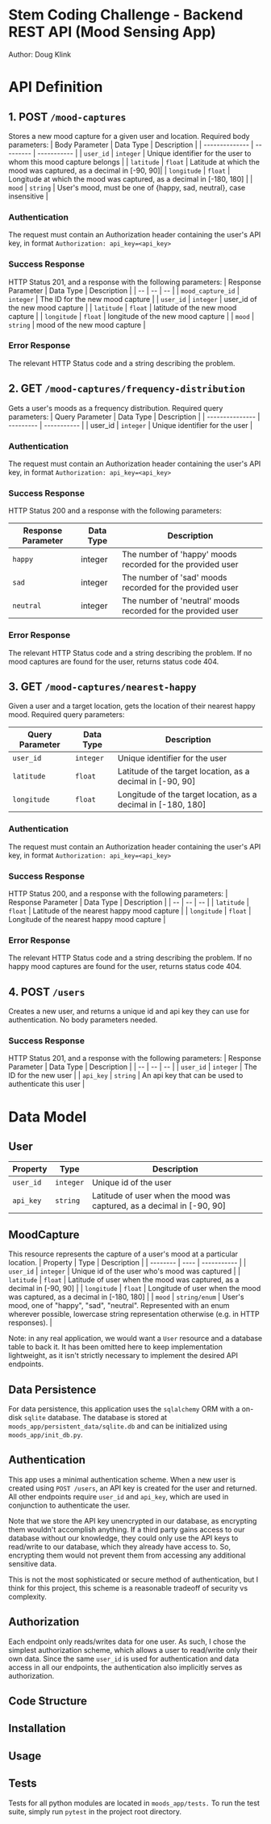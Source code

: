# Stem Coding Challenge - Backend REST API (Mood Sensing App)
Author: Doug Klink


# API Definition

## 1. POST `/mood-captures`
Stores a new mood capture for a given user and location. Required body parameters:
| Body Parameter | Data Type | Description |
| -------------- | --------- | ----------- |
| `user_id` | `integer` | Unique identifier for the user to whom this mood capture belongs |
| `latitude` | `float` | Latitude at which the mood was captured, as a decimal in [-90, 90]|
| `longitude` | `float` | Longitude at which the mood was captured, as a decimal in [-180, 180] |
| `mood` | `string` | User's mood, must be one of {happy, sad, neutral}, case insensitive |

### Authentication
The request must contain an Authorization header containing the user's API key, in format `Authorization: api_key=<api_key>`

### Success Response
HTTP Status 201, and a response with the following parameters:
| Response Parameter | Data Type | Description |
| -- | -- | -- |
| `mood_capture_id` | `integer` | The ID for the new mood capture |
| `user_id` | `integer` | user_id of the new mood capture |
| `latitude` | `float` | latitude of the new mood capture |
| `longitude` | `float` | longitude of the new mood capture |
| `mood` | `string` | mood of the new mood capture |

### Error Response
The relevant HTTP Status code and a string describing the problem.


## 2. GET `/mood-captures/frequency-distribution`
Gets a user's moods as a frequency distribution.  Required query parameters:
| Query Parameter | Data Type | Description |
| --------------- | --------- | ----------- |
| user_id | `integer` | Unique identifier for the user |

### Authentication
The request must contain an Authorization header containing the user's API key, in format `Authorization: api_key=<api_key>`

### Success Response
HTTP Status 200 and a response with the following parameters:

| Response Parameter | Data Type | Description |
| -- | -- | -- |
| `happy` | integer | The number of 'happy' moods recorded for the provided user |
| `sad` | integer | The number of 'sad' moods recorded for the provided user |
| `neutral` | integer | The number of 'neutral' moods recorded for the provided user |

### Error Response
The relevant HTTP Status code and a string describing the problem.  If no mood captures are found for the user, returns status code 404.

## 3. GET `/mood-captures/nearest-happy`
Given a user and a target location, gets the location of their nearest happy mood.  Required query parameters:

| Query Parameter | Data Type | Description |
| -------------- | --------- | ----------- |
| `user_id` | `integer` | Unique identifier for the user |
| `latitude` | `float` | Latitude of the target location, as a decimal in [-90, 90]|
| `longitude` | `float` | Longitude of the target location, as a decimal in [-180, 180] |

### Authentication
The request must contain an Authorization header containing the user's API key, in format `Authorization: api_key=<api_key>`

### Success Response
HTTP Status 200, and a response with the following parameters:
| Response Parameter | Data Type | Description |
| -- | -- | -- |
| `latitude` | `float` | Latitude of the nearest happy mood capture |
| `longitude` | `float` | Longitude of the nearest happy mood capture |

### Error Response
The relevant HTTP Status code and a string describing the problem.  If no happy mood captures are found for the user, returns status code 404.

## 4. POST `/users`
Creates a new user, and returns a unique id and api key they can use for authentication.  No body parameters needed.

### Success Response
HTTP Status 201, and a response with the following parameters:
| Response Parameter | Data Type | Description |
| -- | -- | -- |
| `user_id` | `integer` | The ID for the new user |
| `api_key` | `string` | An api key that can be used to authenticate this user |

# Data Model

## User
| Property | Type | Description |
| -------- | ---- | ----------- |
| `user_id` | `integer` | Unique id of the user |
| `api_key` | `string` | Latitude of user when the mood was captured, as a decimal in [-90, 90] |

## MoodCapture
This resource represents the capture of a user's mood at a particular location.
| Property | Type | Description |
| -------- | ---- | ----------- |
| `user_id` | `integer` | Unique id of the user who's mood was captured |
| `latitude` | `float` | Latitude of user when the mood was captured, as a decimal in [-90, 90] |
| `longitude` | `float` | Longitude of user when the mood was captured, as a decimal in [-180, 180] |
| `mood` | `string/enum` | User's mood, one of "happy", "sad", "neutral".  Represented with an enum wherever possible, lowercase string representation otherwise (e.g. in HTTP responses). |

Note: in any real application, we would want a `User` resource and a database table to back it.  It has been omitted here to keep implementation lightweight, as it isn't strictly necessary to implement the desired API endpoints.

## Data Persistence
For data persistence, this application uses the `sqlalchemy` ORM with a on-disk `sqlite` database.  The database is stored at `moods_app/persistent_data/sqlite.db` and can be initialized using `moods_app/init_db.py`.

## Authentication
This app uses a minimal authentication scheme.  When a new user is created using `POST /users`, an API key is created for the user and returned.  All other endpoints require `user_id` and `api_key`, which are used in conjunction to authenticate the user.

Note that we store the API key unencrypted in our database, as encrypting them wouldn't accomplish anything.  If a third party gains access to our database without our knowledge, they could only use the API keys to read/write to our database, which they already have access to.  So, encrypting them would not prevent them from accessing any additional sensitive data.

This is not the most sophisticated or secure method of authentication, but I think for this project, this scheme is a reasonable tradeoff of security vs complexity.

## Authorization
Each endpoint only reads/writes data for one user.  As such, I chose the simplest authorization scheme, which allows a user to read/write only their own data.  Since the same `user_id` is used for authentication and data access in all our endpoints, the authentication also implicitly serves as authorization.

## Code Structure

## Installation

## Usage

## Tests
Tests for all python modules are located in `moods_app/tests.`
To run the test suite, simply run `pytest` in the project root directory.
